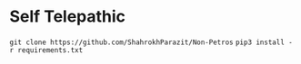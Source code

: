 # Self Telepathic
`
git clone https://github.com/ShahrokhParazit/Non-Petros
`
`
pip3 install -r requirements.txt
`
